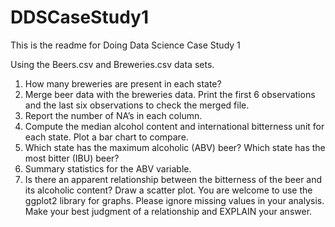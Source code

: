 # DDSCaseStudy1

This is the readme for Doing Data Science Case Study 1

Using the Beers.csv and Breweries.csv data sets.

1. How many breweries are present in each state?
2. Merge beer data with the breweries data. Print the first 6 observations and the last six observations to check the merged file.
3. Report the number of NA’s in each column.
4. Compute the median alcohol content and international bitterness unit for each state. Plot
a bar chart to compare.
5. Which state has the maximum alcoholic (ABV) beer? Which state has the most bitter (IBU) beer?
6. Summary statistics for the ABV variable.
7. Is there an apparent relationship between the bitterness of the beer and its alcoholic content? Draw a scatter plot.
You are welcome to use the ggplot2 library for graphs. Please ignore missing values in your analysis. Make your best judgment of a relationship and EXPLAIN your answer.

